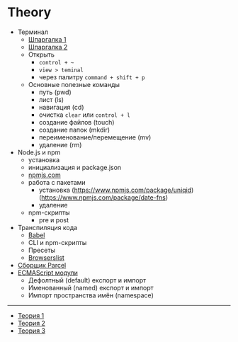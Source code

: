 # Theory

- Терминал
  - [Шпаргалка 1](https://tproger.ru/translations/bash-cheatsheet/)
  - [Шпаргалка 2](https://habr.com/ru/company/ruvds/blog/445270/)
  - Открыть
    - `control + ~`
    - `view > teminal`
    - через палитру `command + shift + p`
  - Основные полезные команды
    - путь (pwd)
    - лист (ls)
    - навигация (cd)
    - очистка `clear` или `control + l`
    - создание файлов (touch)
    - создание папок (mkdir)
    - переименование/перемещение (mv)
    - удаление (rm)
- Node.js и npm
  - установка
  - инициализация и package.json
  - [npmjs.com](https://www.npmjs.com/)
  - работа с пакетами
    - установка (https://www.npmjs.com/package/uniqid)(https://www.npmjs.com/package/date-fns)
    - удаление
  - npm-скрипты
    - pre и post
- Транспиляция кода
  - [Babel](https://babeljs.io/)
  - CLI и npm-скрипты
  - Пресеты
  - [Browserslist](https://github.com/browserslist/browserslist)
- [Сборщик Parcel](https://parceljs.org/)
- [ECMAScript модули](https://exploringjs.com/es6/ch_modules.html)
  - Дефолтный (default) експорт и импорт
  - Именованный (named) експорт и импорт
  - Импорт пространства имён (namespace)

---
- [Теория 1](https://flexiple.com/javascript/javascript-require-vs-import/)
- [Теория 2](https://blog.bitsrc.io/javascript-require-vs-import-47827a361b77)
- [Теория 3](https://stackoverflow.com/questions/31354559/using-node-js-require-vs-es6-import-export)